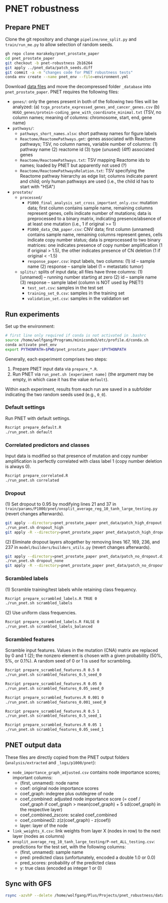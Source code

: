 # PNET robustness

## Prepare PNET

Clone the git repository and change `pipeline/one_split.py` and `train/run_me.py` to allow selection of random seeds.

```bash
gh repo clone marakeby/pnet_prostate_paper
cd pnet_prostate_paper
git checkout -b pnet-robustness 2b16264
git apply ../pnet_data/patch_seeds.diff
git commit -a -m "changes code for PNET robustness tests"
conda env create --name pnet_env --file=environment.yml
```

Download [data files](https://drive.google.com/uc?id=17nssbdUylkyQY1ebtxsIw5UzTAd0zxWb&export=download) and move the decompressed folder `_database` into `pnet_prostate_paper`. PNET requires the following files:

- `genes/`: only the genes present in both of the following two files will be analyzed:
            (a) `tcga_prostate_expressed_genes_and_cancer_genes.csv`
            (b) `HUGO_genes/protein-coding_gene_with_coordinate_minimal.txt`
                 (TSV, no column names; meaning of columns: chromosome, start, end, gene name)
- `pathways/`:
  - `pathways_short_names.xlsx`: short pathway names for figure labels
  - `Reactome/ReactomePathways.gmt`:
    genes associated with Reactome pathways;
    TSV, no column names, variable number of columns:
    (1) pathway name
    (2) reactome id
    (3) type (unused)
    (4ff) associated genes
  - `Reactome/ReactomePathways.txt`:
    TSV mapping Reactome ids to names;
    loaded by PNET but apparently not used (?)
  - `Reactome/ReactomePathwaysRelation.txt`:
    TSV specifying the Reactome pathway hierarchy as edge list;
    columns indicate parent and child;
    only human pathways are used (i.e., the child id has to start with "HSA")
- `prostate/`
  - `processed/`
    - `P1000_final_analysis_set_cross_important_only.csv`: mutation data;
      first column contains sample name,
      remaining columns represent genes,
      cells indicate number of mutations;
      data is preprocessed to a binary matrix, indicating presence/absence
      of at least one mutation (i.e., 1 if original >= 1)
    - `P1000_data_CNA_paper.csv`: CNV data;
      first column (unnamed) contains sample name,
      remaining columns represent genes,
      cells indicate copy number status;
      data is preprocessed to two binary matrices:
      one indicates presence of copy number amplification (1 if original > 1.5),
      the other indicates presence of CN deletion (1 if original < -1.5)
    - `response_paper.csv`: input labels, two columns:
                            (1) id – sample name
                            (2) response – sample label (1 = metastatic tumor)
  - `splits/`: splits of input data; all files have three columns:
               (1) [unnamed] – running number starting at zero
               (2) id – sample name
               (3) response – sample label (column is NOT used by PNET!)
    - `test_set.csv`: samples in the test set
    - `training_set_0.csv`: samples in the training set
    - `validation_set.csv`: samples in the validation set



## Run experiments

Set up the environment:

``` bash
# first line only required if conda is not activated in .bashrc
source /home/wolfgang/Programs/miniconda3/etc/profile.d/conda.sh
conda activate pnet_env
export PYTHONPATH=$PWD/pnet_prostate_paper:$PYTHONPATH
```

Generally, each experiment comprises two steps:
1. Prepare PNET input data via `prepare_*.R`.
2. Run PNET via `run_pnet.sh [experiment name]` (the argument may be empty, in which case it has the value `default`).

Within each experiment, results from each run are saved in a subfolder indicating the two random seeds used (e.g., `0_0`).


### Default settings

Run PNET with default settings.

```bash
Rscript prepare_default.R
./run_pnet.sh default
```


### Correlated predictors and classes

Input data is modified so that presence of mutation and copy number amplification is perfectly correlated with class label 1 (copy number deletion is always 0).

```bash
Rscript prepare_correlated.R
./run_pnet.sh correlated
```


### Dropout

(1) Set dropout to 0.95 by modifying lines 21 and 37 in `train/params/P1000/pnet/onsplit_average_reg_10_tanh_large_testing.py` (revert changes afterwards).

```bash
git apply --directory=pnet_prostate_paper pnet_data/patch_high_dropout.diff
./run_pnet.sh dropout_high
git apply -R --directory=pnet_prostate_paper pnet_data/patch_high_dropout.diff
```

(2) Eliminate dropout layers altogether by removing lines 167, 169, 236, and 237 in `model/builders/builders_utils.py` (revert changes afterwards).

```bash
git apply --directory=pnet_prostate_paper pnet_data/patch_no_dropout.diff
./run_pnet.sh dropout_none
git apply -R --directory=pnet_prostate_paper pnet_data/patch_no_dropout.diff
```


### Scrambled labels

(1) Scramble training/test labels while retaining class frequency.

```bash
Rscript prepare_scrambled_labels.R TRUE 0
./run_pnet.sh scrambled_labels
```

(2) Use uniform class frequencies.

```bash
Rscript prepare_scrambled_labels.R FALSE 0
./run_pnet.sh scrambled_labels_balanced
```


### Scrambled features

Scramble input features. Values in the mutation (CNA) matrix are replaced by 0 and 1 (2); the nonzero element is chosen with a given probability (50%, 5%, or 0.1%). A random seed of 0 or 1 is used for scrambling.

```bash
Rscript prepare_scrambled_features.R 0.5 0
./run_pnet.sh scrambled_features_0.5_seed_0

Rscript prepare_scrambled_features.R 0.05 0
./run_pnet.sh scrambled_features_0.05_seed_0

Rscript prepare_scrambled_features.R 0.001 0
./run_pnet.sh scrambled_features_0.001_seed_0

Rscript prepare_scrambled_features.R 0.5 1
./run_pnet.sh scrambled_features_0.5_seed_1

Rscript prepare_scrambled_features.R 0.05 1
./run_pnet.sh scrambled_features_0.05_seed_1
```



## PNET output data

These files are directly copied from the PNET output folders (`analysis/extracted` and `_logs/p1000/pnet`):

- `node_importance_graph_adjusted.csv` contains node importance scores; important columns:
  - (first, unnamed): node name
  - coef: original node importance scores
  - coef_graph: indegree plus outdegree of node
  - coef_combined: adjusted node importance score (= coef / coef_graph if coef_graph > mean(coef_graph) + 5 sd(coef_graph) in the respective layer)
  - coef_combined_zscore: scaled coef_combined
  - coef_combined2: z(z(coef_graph) - z(coef))
  - layer: layer of the node
- `link_weights_X.csv`: link weights from layer X (nodes in row) to the next layer (nodes as columns)
- `onsplit_average_reg_10_tanh_large_testing/P-net_ALL_testing.csv`: predictions for the test set, with the following columns:
  - (first, unnamed): sample name
  - pred: predicted class (unfortunately, encoded a double 1.0 or 0.0)
  - pred_scores: probability of the predicted class
  - y: true class (encoded as integer 1 or 0)



## Sync with GFS

```bash
rsync -azvhP --delete /home/wolfgang/Plus/Projects/pnet_robustness/data/ /mnt/agfortelny/people/wskala/pnet_robustness/data
```
